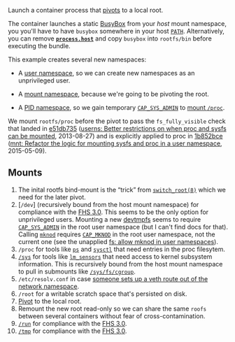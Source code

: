 Launch a container process that [pivots][pivot_root.2] to a local
root.

The container launches a static [BusyBox][] from your *host* mount
namespace, you you'll have to have `busybox` somewhere in your host
[`PATH`][environ.7].  Alternatively, you can remove
[**`process.host`**](../../../README.md#host) and copy `busybox` into
`rootfs/bin` before executing the bundle.

This example creates several new namespaces:

* A [user namespace][user_namespaces.7], so we can create new
  namespaces as an unprivileged user.

* A [mount namespace][namespaces.7], because we're going to be
  pivoting the root.

* A [PID namespace][pid_namespaces.7], so we gain temporary
  [`CAP_SYS_ADMIN`][capabilities.7] to [mount
  `/proc`][e51db735-proc-cap-pidns].

We mount `rootfs/proc` before the pivot to pass the `fs_fully_visible`
check that landed in [e51db735][] ([userns: Better restrictions on
when proc and sysfs can be mounted][e51db735-thread], 2013-08-27) and
is explicitly applied to proc in [1b852bce][] ([mnt: Refactor the
logic for mounting sysfs and proc in a user
namespace][1b852bce-thread], 2015-05-09).

## Mounts

1. The inital rootfs bind-mount is the “trick” from
   [`switch_root(8)`][switch_root.8.notes] which we need for the later
   pivot.
2. [`/dev`] (recursively bound from the host mount namespace) for
   compliance with the [FHS 3.0][FHS-3.0].  This seems to be the only
   option for unprivileged users.  Mounting a new [devtmpfs][] seems
   to require [`CAP_SYS_ADMIN`][capabilities.7] in the root user
   namespace (but I can't find docs for that).  Calling
   [`mknod`][mknod.1] requires [`CAP_MKNOD`][capabilities.7] in the
   root user namespace, not the current one (see the unapplied [fs:
   allow mknod in user namespaces][mknod-user-namespace]).
3. `/proc` for tools like [`ps`][ps.1] and [`sysctl`][sysctl.8] that
   need entries in the proc filesytem.
4. [`/sys`][sys] for tools like [`lm_sensors`][lm_sensors] that need
   access to kernel subsystem information.  This is recursively bound
   from the host mount namespace to pull in submounts like
   [`/sys/fs/cgroup`][cgroups].
5. `/etc/resolv.conf` in case [someone sets up a veth route out of the
   network namespace](../net-veth-root).
6. `/root` for a writable scratch space that's persisted on disk.
7. [Pivot][pivot_root.2] to the local root.
8. Remount the new root read-only so we can share the same `roofs`
   between several containers without fear of cross-contamination.
9. [`/run`][run] for compliance with the [FHS 3.0][FHS-3.0].
10. [`/tmp`][tmp] for compliance with the [FHS 3.0][FHS-3.0].

[BusyBox]: http://www.busybox.net/
[cgroups]: https://www.kernel.org/doc/Documentation/cgroup-v1/cgroups.txt
[dev]: http://refspecs.linuxfoundation.org/FHS_3.0/fhs/ch03s06.html
[devtmpfs]: http://thread.gmane.org/gmane.linux.kernel/830032
[FHS-3.0]: http://refspecs.linuxfoundation.org/FHS_3.0/fhs/index.html
[lm_sensors]: http://www.lm-sensors.org/
[run]: http://refspecs.linuxfoundation.org/FHS_3.0/fhs/ch03s15.html
[sys]: http://refspecs.linuxfoundation.org/FHS_3.0/fhs/ch06.html#sysKernelAndSystemInformation
[tmp]: http://refspecs.linuxfoundation.org/FHS_3.0/fhs/ch03s18.html

[mknod-user-namespace]: http://thread.gmane.org/gmane.linux.file-systems/72682/focus=72684
[e51db735]: https://git.kernel.org/cgit/linux/kernel/git/torvalds/linux.git/commit/?id=e51db73532955dc5eaba4235e62b74b460709d5b
[e51db735-thread]: http://thread.gmane.org/gmane.linux.file-systems/77413
[e51db735-proc-cap-pidns]: https://git.kernel.org/cgit/linux/kernel/git/torvalds/linux.git/diff/fs/proc/root.c?id=e51db73532955dc5eaba4235e62b74b460709d5b
[1b852bce]: https://git.kernel.org/cgit/linux/kernel/git/torvalds/linux.git/commit/?id=1b852bceb0d111e510d1a15826ecc4a19358d512
[1b852bce-thread]: http://thread.gmane.org/gmane.linux.kernel.containers/29284/focus=29285

[mknod.1]: http://man7.org/linux/man-pages/man1/mknod.1.html
[ps.1]: http://man7.org/linux/man-pages/man1/ps.1.html
[pivot_root.2]: http://man7.org/linux/man-pages/man2/pivot_root.2.html
[capabilities.7]: http://man7.org/linux/man-pages/man7/capabilities.7.html
[environ.7]: http://man7.org/linux/man-pages/man7/environ.7.html
[namespaces.7]: http://man7.org/linux/man-pages/man7/namespaces.7.html
[pid_namespaces.7]: http://man7.org/linux/man-pages/man7/pid_namespaces.7.html
[user_namespaces.7]: http://man7.org/linux/man-pages/man7/user_namespaces.7.html
[switch_root.8.notes]: http://man7.org/linux/man-pages/man8/switch_root.8.html#NOTES
[sysctl.8]: http://man7.org/linux/man-pages/man8/sysctl.8.html
